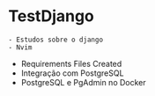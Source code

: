 # TestDjango
	- Estudos sobre o django
	- Nvim
  - Requirements Files Created
  - Integração com PostgreSQL
  - PostgreSQL e PgAdmin no Docker
